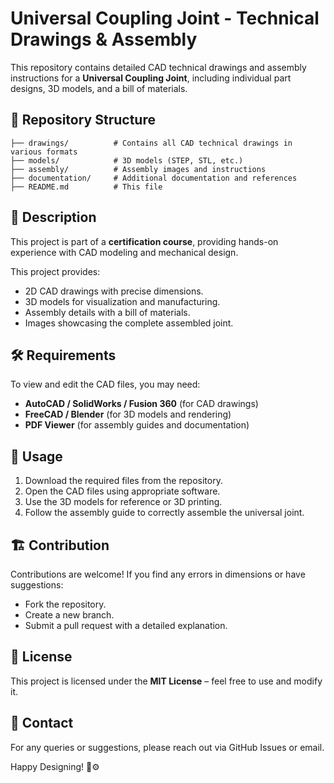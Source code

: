 # Universal Coupling Joint - Technical Drawings & Assembly

This repository contains detailed CAD technical drawings and assembly instructions for a **Universal Coupling Joint**, including individual part designs, 3D models, and a bill of materials.

## 📂 Repository Structure
```
├── drawings/          # Contains all CAD technical drawings in various formats
├── models/            # 3D models (STEP, STL, etc.)
├── assembly/          # Assembly images and instructions
├── documentation/     # Additional documentation and references
├── README.md          # This file
```

## 📜 Description
This project is part of a **certification course**, providing hands-on experience with CAD modeling and mechanical design.

This project provides:
- 2D CAD drawings with precise dimensions.
- 3D models for visualization and manufacturing.
- Assembly details with a bill of materials.
- Images showcasing the complete assembled joint.

## 🛠️ Requirements
To view and edit the CAD files, you may need:
- **AutoCAD / SolidWorks / Fusion 360** (for CAD drawings)
- **FreeCAD / Blender** (for 3D models and rendering)
- **PDF Viewer** (for assembly guides and documentation)

## 🚀 Usage
1. Download the required files from the repository.
2. Open the CAD files using appropriate software.
3. Use the 3D models for reference or 3D printing.
4. Follow the assembly guide to correctly assemble the universal joint.

## 🏗️ Contribution
Contributions are welcome! If you find any errors in dimensions or have suggestions:
- Fork the repository.
- Create a new branch.
- Submit a pull request with a detailed explanation.

## 📝 License
This project is licensed under the **MIT License** – feel free to use and modify it.

## 📧 Contact
For any queries or suggestions, please reach out via GitHub Issues or email.

Happy Designing! 🎨⚙️

